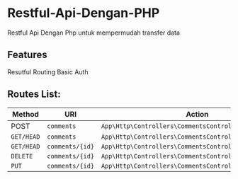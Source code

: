 # Restful-Api-Dengan-PHP
Restful Api Dengan Php untuk mempermudah transfer data

## Features
Resutful Routing
Basic Auth

## Routes List:

| Method     | URI                               | Action                                                  |
|------------|-----------------------------------|---------------------------------------------------------|
|  POST     | `comments`                        | `App\Http\Controllers\CommentsController@createComment` |
| `GET/HEAD` | `comments`                        | `App\Http\Controllers\CommentsController@getComments`   |
| `GET/HEAD` | `comments/{id}`                   | `App\Http\Controllers\CommentsController@getComment`    |
| `DELETE`   | `comments/{id}`                   | `App\Http\Controllers\CommentsController@deleteComment` |
| `PUT`      | `comments/{id}`                   | `App\Http\Controllers\CommentsController@updateComment` |
